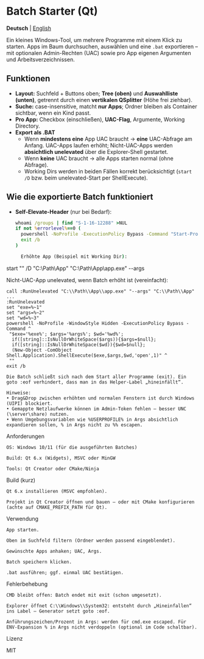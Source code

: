 ﻿# Batch Starter (Qt)

**Deutsch** | [English](README.en.md)

Ein kleines Windows-Tool, um mehrere Programme mit einem Klick zu starten. Apps im Baum durchsuchen, auswählen und eine `.bat` exportieren – mit optionalen Admin-Rechten (UAC) sowie pro App eigenen Argumenten und Arbeitsverzeichnissen.

## Funktionen
- **Layout:** Suchfeld + Buttons oben; **Tree (oben)** und **Auswahlliste (unten)**, getrennt durch einen **vertikalen QSplitter** (Höhe frei ziehbar).
- **Suche:** case-insensitive, matcht **nur Apps**; Ordner bleiben als Container sichtbar, wenn ein Kind passt.
- **Pro App:** Checkbox (einschließen), **UAC-Flag**, Argumente, Working Directory.
- **Export als .BAT**  
  - Wenn **mindestens eine** App UAC braucht → **eine** UAC-Abfrage am Anfang. UAC-Apps laufen erhöht; Nicht-UAC-Apps werden **absichtlich unelevated** über die Explorer-Shell gestartet.
  - Wenn **keine** UAC braucht → alle Apps starten normal (ohne Abfrage).
  - Working Dirs werden in beiden Fällen korrekt berücksichtigt (`start /D` bzw. beim unelevated-Start per ShellExecute).

## Wie die exportierte Batch funktioniert
- **Self-Elevate-Header** (nur bei Bedarf):
  ```bat
  whoami /groups | find "S-1-16-12288" >NUL
  if not %errorlevel%==0 (
    powershell -NoProfile -ExecutionPolicy Bypass -Command "Start-Process -FilePath '%~f0' -Verb RunAs"
    exit /b
  )

    Erhöhte App (Beispiel mit Working Dir):

start "" /D "C:\\Path\\App" "C:\\Path\\App\\app.exe" --args

Nicht-UAC-App unelevated, wenn Batch erhöht ist (vereinfacht):

    call :RunUnelevated "C:\\Path\\App\\app.exe" "--args" "C:\\Path\\App"
    ...
    :RunUnelevated
    set "exe=%~1"
    set "args=%~2"
    set "wd=%~3"
    powershell -NoProfile -WindowStyle Hidden -ExecutionPolicy Bypass -Command ^
     "$exe='%exe%'; $args='%args%'; $wd='%wd%';
      if([string]::IsNullOrWhiteSpace($args)){$args=$null};
      if([string]::IsNullOrWhiteSpace($wd)){$wd=$null};
      (New-Object -ComObject Shell.Application).ShellExecute($exe,$args,$wd,'open',1)" ^
     ""
    exit /b

    Die Batch schließt sich nach dem Start aller Programme (exit). Ein goto :eof verhindert, dass man in das Helper-Label „hineinfällt“.

    Hinweise:
    • Drag&Drop zwischen erhöhten und normalen Fenstern ist durch Windows (UIPI) blockiert.
    • Gemappte Netzlaufwerke können im Admin-Token fehlen – besser UNC (\server\share) nutzen.
    • Wenn Umgebungsvariablen wie %USERPROFILE% in Args absichtlich expandieren sollen, % in Args nicht zu %% escapen.

Anforderungen

    OS: Windows 10/11 (für die ausgeführten Batches)

    Build: Qt 6.x (Widgets), MSVC oder MinGW

    Tools: Qt Creator oder CMake/Ninja

Build (kurz)

    Qt 6.x installieren (MSVC empfohlen).

    Projekt in Qt Creator öffnen und bauen – oder mit CMake konfigurieren (achte auf CMAKE_PREFIX_PATH für Qt).

Verwendung

    App starten.

    Oben im Suchfeld filtern (Ordner werden passend eingeblendet).

    Gewünschte Apps anhaken; UAC, Args.

    Batch speichern klicken.

    .bat ausführen; ggf. einmal UAC bestätigen.

Fehlerbehebung

    CMD bleibt offen: Batch endet mit exit (schon umgesetzt).

    Explorer öffnet C:\\Windows\\System32: entsteht durch „Hineinfallen“ ins Label – Generator setzt goto :eof.

    Anführungszeichen/Prozent in Args: werden für cmd.exe escaped. Für ENV-Expansion % in Args nicht verdoppeln (optional im Code schaltbar).

Lizenz

MIT